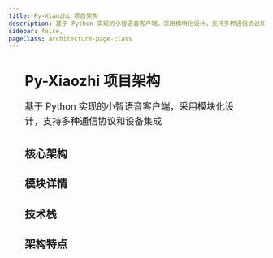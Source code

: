 ```yaml
---
title: Py-Xiaozhi 项目架构
description: 基于 Python 实现的小智语音客户端，采用模块化设计，支持多种通信协议和设备集成
sidebar: false,
pageClass: architecture-page-class
---
```

<script setup>
import CoreArchitecture from './components/CoreArchitecture.vue'
import ModuleDetails from './components/ModuleDetails.vue'
import TechnologyStack from './components/TechnologyStack.vue'
import ArchitectureFeatures from './components/ArchitectureFeatures.vue'
</script>

<div class="architecture-page">

# Py-Xiaozhi 项目架构

<p class="page-description">基于 Python 实现的小智语音客户端，采用模块化设计，支持多种通信协议和设备集成</p>

## 核心架构
<CoreArchitecture/>

## 模块详情
<ModuleDetails/>

## 技术栈
<TechnologyStack/>

## 架构特点
<ArchitectureFeatures/>
</div>

<style>
.page-description {
  font-size: 1.125rem;
  color: var(--vp-c-text-2);
  margin-bottom: 2rem;
  line-height: 1.6;
}
</style>

<style>
.architecture-page {
  max-width: 100%;
  padding: 0 2rem;
}
</style>